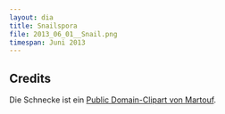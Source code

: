 ```yaml
---
layout: dia
title: Snailspora
file: 2013_06_01__Snail.png
timespan: Juni 2013
---
```


## Credits

Die Schnecke ist ein [Public Domain-Clipart von Martouf](http://openclipart.org/detail/166284/snail-escargot-decroissance-by-martouf).
